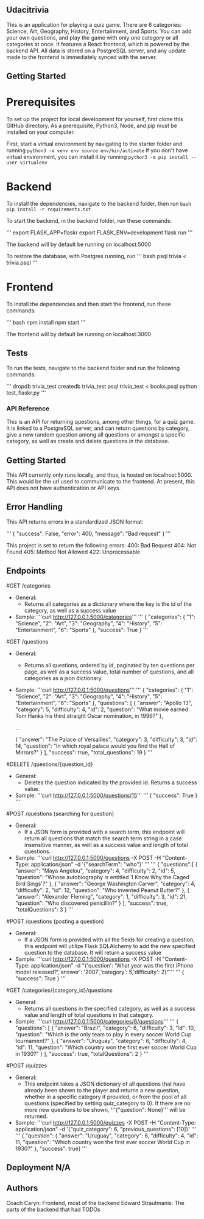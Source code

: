 ## Udacitrivia

This is an application for playing a quiz game. There are 6 categories: Science, Art, Geography, History, Entertainment, and Sports. You can add your own questions, and play the game with only one category or all categories at once. It features a React frontend, which is powered by the backend API. All data is stored on a PostgreSQL server, and any update made to the frontend is immediately synced with the server.

## Getting Started

# Prerequisites

To set up the project for local development for yourself, first clone this GitHub directory. As a prerequisite, Python3, Node, and pip must be installed on your computer.

First, start a virtual environment by navigating to the starter folder and running
`
python3 -m venv env
source env/bin/activate
`
If you don't have virtual environment, you can install it by running `python3 -m pip install --user virtualenv`

# Backend

To install the dependencies, navigate to the backend folder, then run
`
bash
pip install -r requirements.txt
`

To start the backend, in the backend folder, run these commands:

'''
export FLASK_APP=flaskr
export FLASK_ENV=development
flask run
'''

The backend will by default be running on localhost:5000

To restore the database, with Postgres running, run
'''
bash
psql trivia < trivia.psql
'''

# Frontend

To install the dependencies and then start the frontend, run these commands:

'''
bash
npm install
npm start
'''

The frontend will by default be running on localhost:3000

## Tests

To run the tests, navigate to the backend folder and run the following commands:

'''
dropdb trivia_test
createdb trivia_test
psql trivia_test < books.psql
python test_flaskr.py
'''

### API Reference

This is an API for returning questions, among other things, for a quiz game. It is linked to a PostgreSQL server, and can return questions by category, give a new random question among all questions or amongst a specific category, as well as create and delete questions in the database.

## Getting Started

This API currently only runs locally, and thus, is hosted on localhost:5000. This would be the url used to communicate to the frontend.
At present, this API does not have authentication or API keys.

## Error Handling

This API returns errors in a standardized JSON format:

'''
{
  "success": False,
  "error": 400,
  "message": "Bad request"
}
'''

This project is set to return the following errors:
400: Bad Request
404: Not Found
405: Method Not Allowed
422: Unprocessable

## Endpoints

#GET /categories
* General:
  + Returns all categories as a dictionary where the key is the id of the category, as well as a success value
* Sample: '''curl http://127.0.0.1:5000/categories'''
'''
{
  "categories":
    {
      "1": "Science",
      "2": "Art",
      "3": "Geography",
      "4": "History",
      "5": "Entertainment",
      "6": "Sports"
    },
  "success": True
}
'''

#GET /questions
* General:
  + Returns all questions, ordered by id, paginated by ten questions per page, as well as a success value, total number of questions, and all categories as a json dictionary.
* Sample: '''curl http://127.0.0.1:5000/questions'''
'''
{
  "categories":
    {
      "1": "Science",
      "2": "Art",
      "3": "Geography",
      "4": "History",
      "5": "Entertainment",
      "6": "Sports"
    },
  "questions": [
    {
      "answer": "Apollo 13",
      "category": 5,
      "difficulty": 4,
      "id": 2,
      "question": "What movie earned Tom Hanks his third straight Oscar nomination, in 1996?"
    },

    ...

    {
      "answer": "The Palace of Versailles",
      "category": 3,
      "difficulty": 3,
      "id": 14,
      "question": "In which royal palace would you find the Hall of Mirrors?"
    }
  ],
  "success": true,
  "total_questions": 19
}
'''

#DELETE /questions/{question_id}
* General:
  + Deletes the question indicated by the provided id. Returns a success value.
* Sample: '''curl http://127.0.0.1:5000/questions/15'''
'''
{
  "success": True
}
'''

#POST /questions (searching for question)
* General:
  + If a JSON form is provided with a search term, this endpoint will return all questions that match the search term string in a case insensitive manner, as well as a success value and length of total questions.
* Sample: '''curl http://127.0.0.1:5000/questions -X POST -H "Content-Type: application/json" -d '{"searchTerm": "who"}' '''
'''
{
  "questions":[
    {
      "answer": "Maya Angelou",
      "category": 4,
      "difficulty": 2,
      "id": 5,
      "question": "Whose autobiography is entitled 'I Know Why the Caged Bird Sings'?"
    },
    {
      "answer": "George Washington Carver",
      "category": 4,
      "difficulty": 2,
      "id": 12,
      "question": "Who invented Peanut Butter?"
    },
    {
      "answer": "Alexander Fleming",
      "category": 1,
      "difficulty": 3,
      "id": 21,
      "question": "Who discovered penicillin?"
    }
  ],
  "success": true,
  "totalQuestions": 3
}
'''

#POST /questions (posting a question)
* General:
  + If a JSON form is provided with all the fields for creating a question, this endpoint will utilize Flask SQLAlchemy to add the new specified question to the database. It will return a success value
* Sample: '''curl http://127.0.0.1:5000/questions -X POST -H "Content-Type: application/json" -d "{'question': 'What year was the first iPhone model released?','answer': '2007','category': 5,'difficulty': 2}"'''
'''
{
  "success": True
}
'''

#GET /categories/{category_id}/questions
* General:
  + Returns all questions in the specified category, as well as a success value and length of total questions in that category.
* Sample: '''curl http://127.0.0.1:5000/categories/6/questions'''
'''
{
  "questions": [
    {
      "answer": "Brazil",
      "category": 6,
      "difficulty": 3,
      "id": 10,
      "question": "Which is the only team to play in every soccer World Cup tournament?"
    },
    {
      "answer": "Uruguay",
      "category": 6,
      "difficulty": 4,
      "id": 11,
      "question": "Which country won the first ever soccer World Cup in 1930?"
    }
  ],
  "success": true,
  "totalQuestions": 2
}
'''

#POST /quizzes
* General:
  + This endpoint takes a JSON dictionary of all questions that have already been shown to the player and returns a new question, whether in a specific category if provided, or from the pool of all questions (specified by setting quiz_category to 0). If there are no more new questions to be shown, '''{"question": None}''' will be returned.
* Sample: '''curl http://127.0.0.1:5000/quizzes -X POST -H "Content-Type: application/json" -d '{"quiz_category": 6, "previous_questions": [10]}' '''
'''
{
  "question":
    {
      "answer": "Uruguay",
      "category": 6,
      "difficulty": 4,
      "id": 11,
      "question": "Which country won the first ever soccer World Cup in 1930?"
    },
  "success": true}
'''

## Deployment N/A

## Authors

Coach Caryn: Frontend, most of the backend
Edward Strautmanis: The parts of the backend that had TODOs
